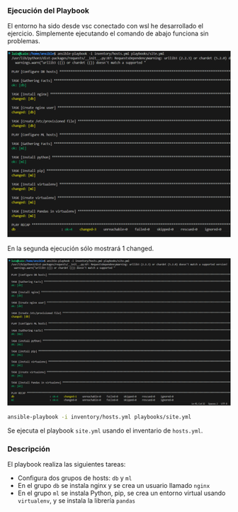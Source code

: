 ### Ejecución del Playbook

El entorno ha sido desde vsc conectado con wsl he desarrollado el ejercicio. Simplemente ejecutando el comando de abajo funciona sin problemas. 

![example](/Sprint5/lab3/source/1.png)

En la segunda ejecución sólo mostrará 1 changed.

![example](/Sprint5/lab3/source/2.png)


```bash
ansible-playbook -i inventory/hosts.yml playbooks/site.yml
```

Se ejecuta el playbook `site.yml` usando el inventario de `hosts.yml`.

### Descripción

El playbook realiza las siguientes tareas:
- Configura dos grupos de hosts: `db` y `ml`
- En el grupo `db` se instala nginx y se crea un usuario llamado `nginx`
- En el grupo `ml` se instala Python, pip, se crea un entorno virtual usando `virtualenv`, y se instala la librería `pandas`
